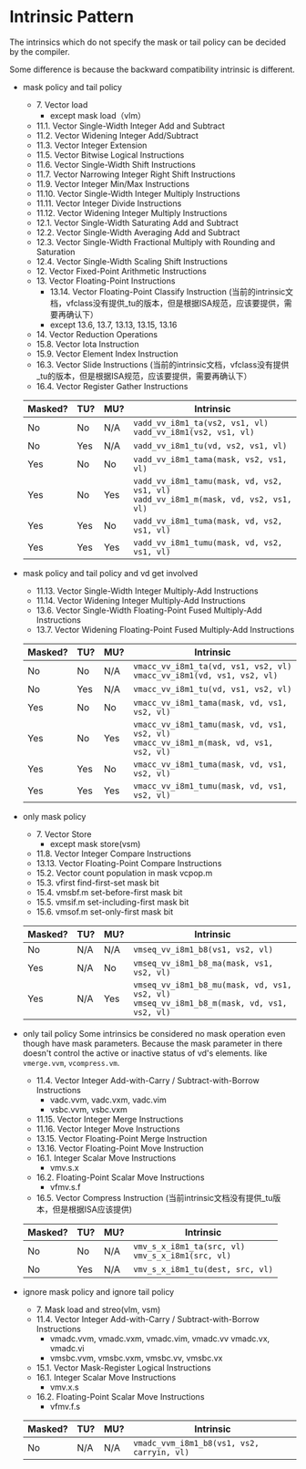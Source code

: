 # Intrinsic Pattern

The intrinsics which do not specify the mask or tail policy can be decided by the compiler.

Some difference is because the backward compatibility intrinsic is different.

- mask policy and tail policy
  - 7\. Vector load
    - except mask load（vlm）
  - 11.1. Vector Single-Width Integer Add and Subtract
  - 11.2. Vector Widening Integer Add/Subtract
  - 11.3. Vector Integer Extension
  - 11.5. Vector Bitwise Logical Instructions
  - 11.6. Vector Single-Width Shift Instructions
  - 11.7. Vector Narrowing Integer Right Shift Instructions
  - 11.9. Vector Integer Min/Max Instructions
  - 11.10. Vector Single-Width Integer Multiply Instructions
  - 11.11. Vector Integer Divide Instructions
  - 11.12. Vector Widening Integer Multiply Instructions
  - 12.1. Vector Single-Width Saturating Add and Subtract
  - 12.2. Vector Single-Width Averaging Add and Subtract
  - 12.3. Vector Single-Width Fractional Multiply with Rounding and Saturation
  - 12.4. Vector Single-Width Scaling Shift Instructions
  - 12\. Vector Fixed-Point Arithmetic Instructions
  - 13\. Vector Floating-Point Instructions
    - 13.14. Vector Floating-Point Classify Instruction (当前的intrinsic文档，vfclass没有提供_tu的版本，但是根据ISA规范，应该要提供，需要再确认下）
    - except 13.6, 13.7, 13.13, 13.15, 13.16
  - 14\. Vector Reduction Operations
  - 15.8. Vector Iota Instruction
  - 15.9. Vector Element Index Instruction
  - 16.3. Vector Slide Instructions (当前的intrinsic文档，vfclass没有提供_tu的版本，但是根据ISA规范，应该要提供，需要再确认下）
  - 16.4. Vector Register Gather Instructions

  | Masked? | TU? | MU? | Intrinsic |
  | ------- | --- | --- | --------- |
  | No      | No  | N/A | `vadd_vv_i8m1_ta(vs2, vs1, vl)`<br>`vadd_vv_i8m1(vs2, vs1, vl)` |
  | No      | Yes | N/A | `vadd_vv_i8m1_tu(vd, vs2, vs1, vl)` |
  | Yes     | No  | No  | `vadd_vv_i8m1_tama(mask, vs2, vs1, vl)` |
  | Yes     | No  | Yes | `vadd_vv_i8m1_tamu(mask, vd, vs2, vs1, vl)`<br>`vadd_vv_i8m1_m(mask, vd, vs2, vs1, vl)` |
  | Yes     | Yes | No  | `vadd_vv_i8m1_tuma(mask, vd, vs2, vs1, vl)` |
  | Yes     | Yes | Yes | `vadd_vv_i8m1_tumu(mask, vd, vs2, vs1, vl)` |

- mask policy and tail policy and vd get involved
  - 11.13. Vector Single-Width Integer Multiply-Add Instructions
  - 11.14. Vector Widening Integer Multiply-Add Instructions
  - 13.6. Vector Single-Width Floating-Point Fused Multiply-Add Instructions
  - 13.7. Vector Widening Floating-Point Fused Multiply-Add Instructions

  | Masked? | TU? | MU? | Intrinsic |
  | ------- | --- | --- | --------- |
  | No      | No  | N/A | `vmacc_vv_i8m1_ta(vd, vs1, vs2, vl)`<br>`vmacc_vv_i8m1(vd, vs1, vs2, vl)` |
  | No      | Yes | N/A | `vmacc_vv_i8m1_tu(vd, vs1, vs2, vl)` |
  | Yes     | No  | No  | `vmacc_vv_i8m1_tama(mask, vd, vs1, vs2, vl)` |
  | Yes     | No  | Yes | `vmacc_vv_i8m1_tamu(mask, vd, vs1, vs2, vl)`<br>`vmacc_vv_i8m1_m(mask, vd, vs1, vs2, vl)` |
  | Yes     | Yes | No  | `vmacc_vv_i8m1_tuma(mask, vd, vs1, vs2, vl)` |
  | Yes     | Yes | Yes | `vmacc_vv_i8m1_tumu(mask, vd, vs1, vs2, vl)` |

- only mask policy
  - 7\. Vector Store
    - except mask store(vsm)
  - 11.8. Vector Integer Compare Instructions
  - 13.13. Vector Floating-Point Compare Instructions
  - 15.2. Vector count population in mask vcpop.m
  - 15.3. vfirst find-first-set mask bit
  - 15.4. vmsbf.m set-before-first mask bit
  - 15.5. vmsif.m set-including-first mask bit
  - 15.6. vmsof.m set-only-first mask bit

  | Masked? | TU? | MU?  | Intrinsic |
  | ------- | --- | ---- | --------- |
  | No      | N/A  | N/A | `vmseq_vv_i8m1_b8(vs1, vs2, vl)` |
  | Yes     | N/A  | No  | `vmseq_vv_i8m1_b8_ma(mask, vs1, vs2, vl)` |
  | Yes     | N/A  | Yes | `vmseq_vv_i8m1_b8_mu(mask, vd, vs1, vs2, vl)`<br>`vmseq_vv_i8m1_b8_m(mask, vd, vs1, vs2, vl)` |

- only tail policy
  Some intrinsics be considered no mask operation even though have mask parameters. Because the mask parameter in there doesn't control the active or inactive status of vd's elements. like `vmerge.vvm`, `vcompress.vm`.
  - 11.4. Vector Integer Add-with-Carry / Subtract-with-Borrow Instructions
    - vadc.vvm, vadc.vxm, vadc.vim
    - vsbc.vvm, vsbc.vxm
  - 11.15. Vector Integer Merge Instructions
  - 11.16. Vector Integer Move Instructions
  - 13.15. Vector Floating-Point Merge Instruction
  - 13.16. Vector Floating-Point Move Instruction
  - 16.1. Integer Scalar Move Instructions
    - vmv.s.x
  - 16.2. Floating-Point Scalar Move Instructions
    - vfmv.s.f
  - 16.5. Vector Compress Instruction (当前intrinsic文档没有提供_tu版本，但是根据ISA应该提供)

  | Masked? | TU? | MU? | Intrinsic |
  | ------- | --- | --- | --------- |
  | No      | No  | N/A | `vmv_s_x_i8m1_ta(src, vl)`<br>`vmv_s_x_i8m1(src, vl)` |
  | No      | Yes | N/A | `vmv_s_x_i8m1_tu(dest, src, vl)` |

- ignore mask policy and ignore tail policy
  - 7\. Mask load and streo(vlm, vsm)
  - 11.4. Vector Integer Add-with-Carry / Subtract-with-Borrow Instructions
    - vmadc.vvm, vmadc.vxm, vmadc.vim, vmadc.vv vmadc.vx, vmadc.vi
    - vmsbc.vvm, vmsbc.vxm, vmsbc.vv, vmsbc.vx
  - 15.1. Vector Mask-Register Logical Instructions
  - 16.1. Integer Scalar Move Instructions
    - vmv.x.s
  - 16.2. Floating-Point Scalar Move Instructions
    - vfmv.f.s

  | Masked? | TU? | MU?  | Intrinsic |
  | ------- | --- | ---- | --------- |
  | No      | N/A  | N/A | `vmadc_vvm_i8m1_b8(vs1, vs2, carryin, vl)` |
